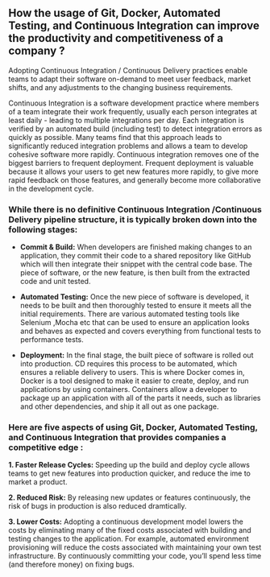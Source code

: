 ## How the usage of Git, Docker, Automated Testing, and Continuous Integration can improve the productivity and competitiveness of a company ?

Adopting Continuous Integration / Continuous Delivery practices enable teams to adapt their software on-demand to meet user feedback, market shifts, and any adjustments to the changing business requirements.

Continuous Integration is a software development practice where members of a team integrate their work frequently, usually each person integrates at least daily - leading to multiple integrations per day. Each integration is verified by an automated build (including test) to detect integration errors as quickly as possible. Many teams find that this approach leads to significantly reduced integration problems and allows a team to develop cohesive software more rapidly. Continuous integration removes one of the biggest barriers to frequent deployment. Frequent deployment is valuable because it allows your users to get new features more rapidly, to give more rapid feedback on those features, and generally become more collaborative in the development cycle.


### While there is no definitive Continuous Integration /Continuous Delivery pipeline structure, it is typically broken down into the following stages:

* __Commit & Build:__ When developers are finished making changes to an application, they commit their code to a shared repository like GitHub which will then integrate their snippet with the central code base. The piece of software, or the new feature, is then built from the extracted code and unit tested.

* __Automated Testing:__ Once the new piece of software is developed, it needs to be built and then thoroughly tested to ensure it meets all the initial requirements. There are various automated testing tools like Selenium ,Mocha etc that can be used to ensure an application looks and behaves as expected and covers everything from functional tests to performance tests. 

* __Deployment:__ In the final stage, the built piece of software is rolled out into production. CD requires this process to be automated, which ensures a reliable delivery to users. This is where Docker comes in, Docker is a tool designed to make it easier to create, deploy, and run applications by using containers. Containers allow a developer to package up an application with all of the parts it needs, such as libraries and other dependencies, and ship it all out as one package.


### Here are five aspects of using Git, Docker, Automated Testing, and Continuous Integration that provides companies a competitive edge :


**1. Faster Release Cycles:** Speeding up the build and deploy cycle allows teams to get new features into production quicker, and reduce the ime to market a product.

**2. Reduced Risk:** By releasing new updates or features continuously, the risk of bugs in production is also reduced dramtically.

**3. Lower Costs:** Adopting a continuous development model lowers the costs by eliminating many of the fixed costs associated with building and testing changes to the application. For example, automated environment provisioning will reduce the costs associated with maintaining your own test infrastructure. By continuously committing your code, you’ll spend less time (and therefore money) on fixing bugs.
